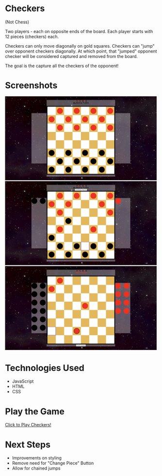 # Checkers

(Not Chess)

Two players - each on opposite ends of the board. Each player starts with 12 pieces (checkers) each.

Checkers can only move diagonally on gold squares. Checkers can "jump" over opponent checkers diagonally. At 
which point, that "jumped" opponent checker will be considered captured and removed from the board.

The goal is the capture all the checkers of the opponent!

# Screenshots

<img src="Screenshots/Starting-Screen.png" width ="500vmin">
<img src="Screenshots/Mid-Game.png" width ="500vmin">
<img src="Screenshots/End-Game.png" width ="500vmin">

# Technologies Used

- JavaScript
- HTML
- CSS

# Play the Game

[Click to Play Checkers!](https://clem-alleynejr.github.io/checkers/)

# Next Steps

- Improvements on styling
- Remove need for "Change Piece" Button
- Allow for chained jumps
